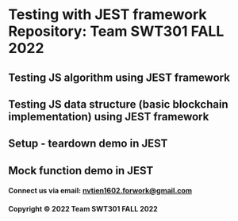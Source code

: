 # Testing with JEST framework Repository: Team SWT301 FALL 2022

## Testing JS algorithm using JEST framework


## Testing JS data structure (basic blockchain implementation) using JEST framework


## Setup - teardown demo in JEST


## Mock function demo in JEST




#### Connect us via email: nvtien1602.forwork@gmail.com

#### Copyright &#169; 2022 Team SWT301 FALL 2022